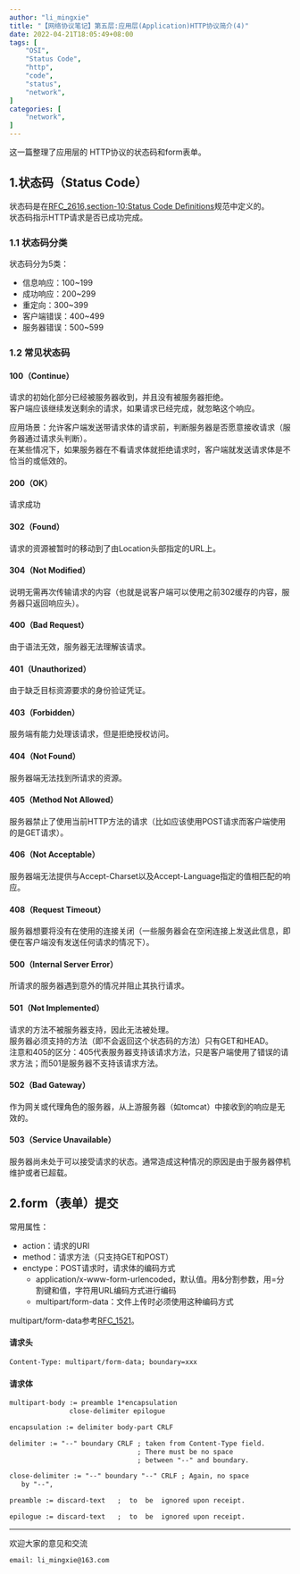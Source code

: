 ```yaml
---
author: "li_mingxie"
title: "【网络协议笔记】第五层:应用层(Application)HTTP协议简介(4)"
date: 2022-04-21T18:05:49+08:00
tags: [
    "OSI",
    "Status Code",
    "http",
    "code",
    "status",
    "network",
]
categories: [
    "network",
]
---
```


这一篇整理了应用层的 HTTP协议的状态码和form表单。
<!--more-->
## 1.状态码（Status Code）

状态码是在[RFC_2616,section-10:Status Code Definitions](https://datatracker.ietf.org/doc/html/rfc2616#section-10)规范中定义的。  
状态码指示HTTP请求是否已成功完成。  

### 1.1 状态码分类

状态码分为5类：

* 信息响应：100~199
* 成功响应：200~299
* 重定向：300~399
* 客户端错误：400~499
* 服务器错误：500~599

### 1.2 常见状态码

#### 100（Continue）

请求的初始化部分已经被服务器收到，并且没有被服务器拒绝。  
客户端应该继续发送剩余的请求，如果请求已经完成，就忽略这个响应。  

应用场景：允许客户端发送带请求体的请求前，判断服务器是否愿意接收请求（服务器通过请求头判断）。  
在某些情况下，如果服务器在不看请求体就拒绝请求时，客户端就发送请求体是不恰当的或低效的。  

#### 200（OK）

请求成功  

#### 302（Found）

请求的资源被暂时的移动到了由Location头部指定的URL上。  

#### 304（Not Modified）

说明无需再次传输请求的内容（也就是说客户端可以使用之前302缓存的内容，服务器只返回响应头）。  

#### 400（Bad Request）

由于语法无效，服务器无法理解该请求。  

#### 401（Unauthorized）

由于缺乏目标资源要求的身份验证凭证。  

#### 403（Forbidden）

服务端有能力处理该请求，但是拒绝授权访问。  

#### 404（Not Found）

服务器端无法找到所请求的资源。  

#### 405（Method Not Allowed）

服务器禁止了使用当前HTTP方法的请求（比如应该使用POST请求而客户端使用的是GET请求）。  

#### 406（Not Acceptable）

服务器端无法提供与Accept-Charset以及Accept-Language指定的值相匹配的响应。  

#### 408（Request Timeout）

服务器想要将没有在使用的连接关闭（一些服务器会在空闲连接上发送此信息，即便在客户端没有发送任何请求的情况下）。  

#### 500（Internal Server Error）

所请求的服务器遇到意外的情况并阻止其执行请求。

#### 501（Not Implemented）

请求的方法不被服务器支持，因此无法被处理。  
服务器必须支持的方法（即不会返回这个状态码的方法）只有GET和HEAD。  
注意和405的区分：405代表服务器支持该请求方法，只是客户端使用了错误的请求方法；而501是服务器不支持该请求方法。  

#### 502（Bad Gateway）

作为网关或代理角色的服务器，从上游服务器（如tomcat）中接收到的响应是无效的。

#### 503（Service Unavailable）

服务器尚未处于可以接受请求的状态。通常造成这种情况的原因是由于服务器停机维护或者已超载。

## 2.form（表单）提交

常用属性：

* action：请求的URI
* method：请求方法（只支持GET和POST）
* enctype：POST请求时，请求体的编码方式
  * application/x-www-form-urlencoded，默认值。用&分割参数，用=分割键和值，字符用URL编码方式进行编码
  * multipart/form-data：文件上传时必须使用这种编码方式

multipart/form-data参考[RFC_1521](https://datatracker.ietf.org/doc/html/rfc1521)。

#### 请求头

```html
Content-Type: multipart/form-data; boundary=xxx
```

#### 请求体

```html
multipart-body := preamble 1*encapsulation
               close-delimiter epilogue

encapsulation := delimiter body-part CRLF

delimiter := "--" boundary CRLF ; taken from Content-Type field.
                                ; There must be no space
                                ; between "--" and boundary.

close-delimiter := "--" boundary "--" CRLF ; Again, no space
   by "--",

preamble := discard-text   ;  to  be  ignored upon receipt.

epilogue := discard-text   ;  to  be  ignored upon receipt.
```

----------------------------------------------
欢迎大家的意见和交流

`email: li_mingxie@163.com`
